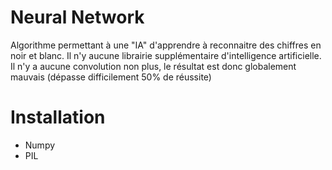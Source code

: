 Neural Network
==============
Algorithme permettant à une "IA" d'apprendre à reconnaitre des chiffres en noir et blanc. 
Il n'y aucune librairie supplémentaire d'intelligence artificielle.
Il n'y a aucune convolution non plus, le résultat est donc globalement mauvais (dépasse difficilement 50% de réussite)

Installation
============
- Numpy
- PIL
